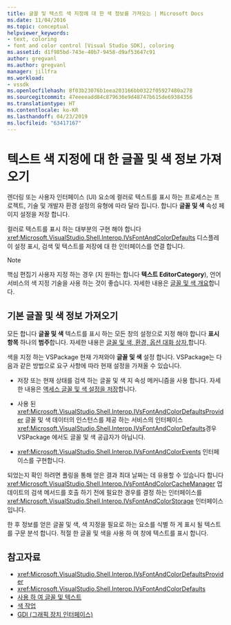 ```yaml
---
title: 글꼴 및 텍스트 색 지정에 대 한 색 정보를 가져오는 | Microsoft Docs
ms.date: 11/04/2016
ms.topic: conceptual
helpviewer_keywords:
- text, coloring
- font and color control [Visual Studio SDK], coloring
ms.assetid: d1f985bd-743e-40b7-9458-d9af53647c91
author: gregvanl
ms.author: gregvanl
manager: jillfra
ms.workload:
- vssdk
ms.openlocfilehash: 8f03b23076b1eea203166bb0322f05927480a278
ms.sourcegitcommit: 47eeeeadd84c879636e9d48747b615de69384356
ms.translationtype: HT
ms.contentlocale: ko-KR
ms.lasthandoff: 04/23/2019
ms.locfileid: "63417167"
---
```

# <a name="get-font-and-color-information-for-text-colorization"></a>텍스트 색 지정에 대 한 글꼴 및 색 정보 가져오기
렌더링 또는 사용자 인터페이스 (UI) 요소에 컬러로 텍스트를 표시 하는 프로세스는 프로젝트, 기술 및 개발자 환경 설정의 유형에 따라 달라 집니다. 합니다 **글꼴 및 색** 속성 페이지 설정을 저장 합니다.

 컬러로 텍스트를 표시 하는 대부분의 구현 해야 합니다 <xref:Microsoft.VisualStudio.Shell.Interop.IVsFontAndColorDefaults> 디스플레이 설정 표시, 검색 및 텍스트를 저장에 대 한 인터페이스를 연결 합니다.

> [!NOTE]
> 핵심 편집기 사용자 지정 하는 경우 (지 원하는 합니다 **텍스트 EditorCategory**), 언어 서비스의 색 지정 기술을 사용 하는 것이 좋습니다. 자세한 내용은 [글꼴 및 색 개요](../extensibility/font-and-color-overview.md)합니다.

## <a name="get-default-font-and-color-information"></a>기본 글꼴 및 색 정보 가져오기
 모든 합니다 **글꼴 및 색** 텍스트를 표시 하는 모든 창의 설정으로 지정 해야 합니다 **표시 항목** 하나의 **범주**합니다. 자세한 내용은 [글꼴 및 색, 환경, 옵션 대화 상자,](../ide/reference/fonts-and-colors-environment-options-dialog-box.md)합니다.

색을 지정 하는 VSPackage 현재 가져와야 **글꼴 및 색** 설정 합니다. VSPackage는 다음과 같은 방법으로 요구 사항에 따라 현재 설정을 가져올 수 있습니다.

- 저장 또는 현재 상태를 검색 하는 글꼴 및 색 지 속성 메커니즘을 사용 합니다. 자세한 내용은 [액세스 글꼴 및 색 설정을 저장](../extensibility/accessing-stored-font-and-color-settings.md)합니다.

- 사용 된 <xref:Microsoft.VisualStudio.Shell.Interop.IVsFontAndColorDefaultsProvider> 글꼴 및 색 데이터의 인스턴스를 제공 하는 서비스의 인터페이스 <xref:Microsoft.VisualStudio.Shell.Interop.IVsFontAndColorDefaults>경우 VSPackage 에서도 글꼴 및 색 공급자가 아닙니다.

- <xref:Microsoft.VisualStudio.Shell.Interop.IVsFontAndColorEvents> 인터페이스를 구현합니다.

되었는지 확인 하려면 폴링을 통해 얻은 결과 최대 날짜는 데 유용할 수 있습니다 합니다 <xref:Microsoft.VisualStudio.Shell.Interop.IVsFontAndColorCacheManager> 업데이트의 검색 메서드를 호출 하기 전에 필요한 경우를 결정 하는 인터페이스를 <xref:Microsoft.VisualStudio.Shell.Interop.IVsFontAndColorStorage> 인터페이스입니다.

한 후 정보를 얻은 글꼴 및 색, 색 지정을 필요로 하는 요소를 식별 하 게 표시 될 텍스트를 구문 분석 합니다. 적절 한 글꼴 및 색을 사용 하 여 창에 텍스트를 표시 합니다.

## <a name="see-also"></a>참고자료

- <xref:Microsoft.VisualStudio.Shell.Interop.IVsFontAndColorDefaultsProvider>
- <xref:Microsoft.VisualStudio.Shell.Interop.IVsFontAndColorDefaults>
- [사용 하 여 글꼴 및 텍스트](/dotnet/framework/winforms/advanced/using-fonts-and-text)
- [색 작업](/cpp/windows/working-with-color-image-editor-for-icons)
- [GDI (그래픽 장치 인터페이스)](https://msdn.microsoft.com/library/7e1d4540-bb2e-4257-8eee-eee376acba83)
